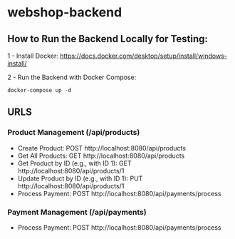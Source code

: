 # webshop-backend

## How to Run the Backend Locally for Testing:
1 - Install Docker: https://docs.docker.com/desktop/setup/install/windows-install/

2 - Run the Backend with Docker Compose:

    docker-compose up -d

## URLS
### Product Management (/api/products)
- Create Product: POST http://localhost:8080/api/products
- Get All Products: GET http://localhost:8080/api/products
- Get Product by ID (e.g., with ID 1): GET http://localhost:8080/api/products/1 
- Update Product by ID (e.g., with ID 1): PUT http://localhost:8080/api/products/1
- Process Payment: POST http://localhost:8080/api/payments/process

### Payment Management (/api/payments)
- Process Payment: POST http://localhost:8080/api/payments/process
